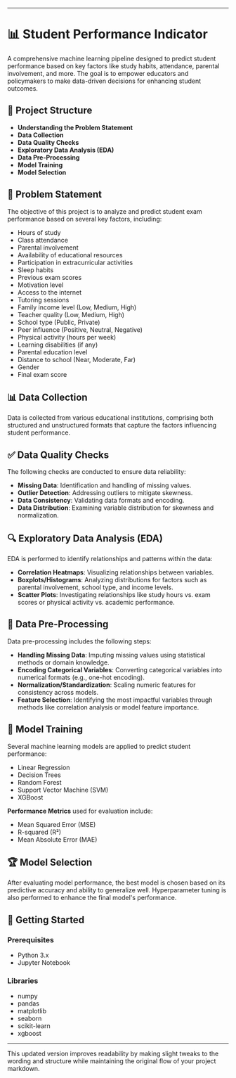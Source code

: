 
---

# 📊 Student Performance Indicator  
A comprehensive machine learning pipeline designed to predict student performance based on key factors like study habits, attendance, parental involvement, and more. The goal is to empower educators and policymakers to make data-driven decisions for enhancing student outcomes.

## 📂 Project Structure  
- **Understanding the Problem Statement**  
- **Data Collection**  
- **Data Quality Checks**  
- **Exploratory Data Analysis (EDA)**  
- **Data Pre-Processing**  
- **Model Training**  
- **Model Selection**  

## 📝 Problem Statement  
The objective of this project is to analyze and predict student exam performance based on several key factors, including:  

- Hours of study  
- Class attendance  
- Parental involvement  
- Availability of educational resources  
- Participation in extracurricular activities  
- Sleep habits  
- Previous exam scores  
- Motivation level  
- Access to the internet  
- Tutoring sessions  
- Family income level (Low, Medium, High)  
- Teacher quality (Low, Medium, High)  
- School type (Public, Private)  
- Peer influence (Positive, Neutral, Negative)  
- Physical activity (hours per week)  
- Learning disabilities (if any)  
- Parental education level  
- Distance to school (Near, Moderate, Far)  
- Gender  
- Final exam score  

## 📊 Data Collection  
Data is collected from various educational institutions, comprising both structured and unstructured formats that capture the factors influencing student performance.

## ✅ Data Quality Checks  
The following checks are conducted to ensure data reliability:

- **Missing Data**: Identification and handling of missing values.  
- **Outlier Detection**: Addressing outliers to mitigate skewness.  
- **Data Consistency**: Validating data formats and encoding.  
- **Data Distribution**: Examining variable distribution for skewness and normalization.

## 🔍 Exploratory Data Analysis (EDA)  
EDA is performed to identify relationships and patterns within the data:

- **Correlation Heatmaps**: Visualizing relationships between variables.  
- **Boxplots/Histograms**: Analyzing distributions for factors such as parental involvement, school type, and income levels.  
- **Scatter Plots**: Investigating relationships like study hours vs. exam scores or physical activity vs. academic performance.

## 🔧 Data Pre-Processing  
Data pre-processing includes the following steps:

- **Handling Missing Data**: Imputing missing values using statistical methods or domain knowledge.  
- **Encoding Categorical Variables**: Converting categorical variables into numerical formats (e.g., one-hot encoding).  
- **Normalization/Standardization**: Scaling numeric features for consistency across models.  
- **Feature Selection**: Identifying the most impactful variables through methods like correlation analysis or model feature importance.

## 🤖 Model Training  
Several machine learning models are applied to predict student performance:

- Linear Regression  
- Decision Trees  
- Random Forest  
- Support Vector Machine (SVM)  
- XGBoost  

**Performance Metrics** used for evaluation include:

- Mean Squared Error (MSE)  
- R-squared (R²)  
- Mean Absolute Error (MAE)

## 🏆 Model Selection  
After evaluating model performance, the best model is chosen based on its predictive accuracy and ability to generalize well. Hyperparameter tuning is also performed to enhance the final model's performance.

## 🚀 Getting Started  
### Prerequisites  
- Python 3.x  
- Jupyter Notebook  

### Libraries  
- numpy  
- pandas  
- matplotlib  
- seaborn  
- scikit-learn  
- xgboost  

--- 

This updated version improves readability by making slight tweaks to the wording and structure while maintaining the original flow of your project markdown.
